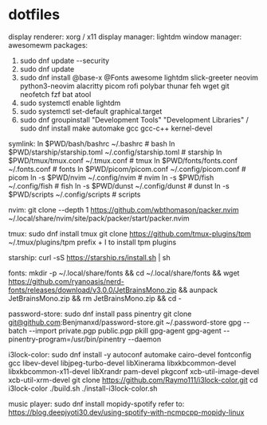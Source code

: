 # dotfiles
display renderer: xorg / x11
display manager: lightdm
window manager: awesomewm
packages:
1. sudo dnf update --security
2. sudo dnf update
3. sudo dnf install @base-x @Fonts awesome lightdm slick-greeter neovim python3-neovim alacritty picom rofi polybar thunar feh wget git neofetch fzf bat atool
4. sudo systemctl enable lightdm
5. sudo systemctl set-default graphical.target
6. sudo dnf groupinstall "Development Tools" "Development Libraries" / sudo dnf install make automake gcc gcc-c++ kernel-devel

symlink:
ln $PWD/bash/bashrc ~/.bashrc                               # bash
ln $PWD/starship/starship.toml ~/.config/starship.toml      # starship
ln $PWD/tmux/tmux.conf ~/.tmux.conf                         # tmux
ln $PWD/fonts/fonts.conf ~/.fonts.conf                      # fonts
ln $PWD/picom/picom.conf ~/.config/picom.conf               # picom
ln -s $PWD/nvim ~/.config/nvim                              # nvim
ln -s $PWD/fish ~/.config/fish                              # fish
ln -s $PWD/dunst ~/.config/dunst                            # dunst
ln -s $PWD/scripts ~/.config/scripts                        # scripts

nvim:
git clone --depth 1 https://github.com/wbthomason/packer.nvim ~/.local/share/nvim/site/pack/packer/start/packer.nvim

tmux:
sudo dnf install tmux
git clone https://github.com/tmux-plugins/tpm ~/.tmux/plugins/tpm
prefix + I to install tpm plugins

starship:
curl -sS https://starship.rs/install.sh | sh

fonts:
mkdir -p ~/.local/share/fonts && cd ~/.local/share/fonts && wget https://github.com/ryanoasis/nerd-fonts/releases/download/v3.0.0/JetBrainsMono.zip && aunpack JetBrainsMono.zip && rm JetBrainsMono.zip && cd -

password-store:
sudo dnf install pass pinentry
git clone git@github.com:Benjmanxd/password-store.git ~/.password-store
gpg --batch --import private.pgp public.pgp
pkill gpg-agent
gpg-agent --pinentry-program=/usr/bin/pinentry --daemon

i3lock-color:
sudo dnf install -y autoconf automake cairo-devel fontconfig gcc libev-devel libjpeg-turbo-devel libXinerama libxkbcommon-devel libxkbcommon-x11-devel libXrandr pam-devel pkgconf xcb-util-image-devel xcb-util-xrm-devel
git clone https://github.com/Raymo111/i3lock-color.git
cd i3lock-color
./build.sh
./install-i3lock-color.sh

music player:
sudo dnf install mopidy-spotify
refer to: https://blog.deepjyoti30.dev/using-spotify-with-ncmpcpp-mopidy-linux
